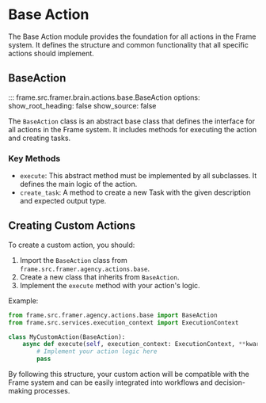 # Base Action

The Base Action module provides the foundation for all actions in the Frame system. It defines the structure and common functionality that all specific actions should implement.

## BaseAction

::: frame.src.framer.brain.actions.base.BaseAction
    options:
      show_root_heading: false
      show_source: false

The `BaseAction` class is an abstract base class that defines the interface for all actions in the Frame system. It includes methods for executing the action and creating tasks.

### Key Methods

- `execute`: This abstract method must be implemented by all subclasses. It defines the main logic of the action.
- `create_task`: A method to create a new Task with the given description and expected output type.

## Creating Custom Actions

To create a custom action, you should:

1. Import the `BaseAction` class from `frame.src.framer.agency.actions.base`.
2. Create a new class that inherits from `BaseAction`.
3. Implement the `execute` method with your action's logic.

Example:

```python
from frame.src.framer.agency.actions.base import BaseAction
from frame.src.services.execution_context import ExecutionContext

class MyCustomAction(BaseAction):
    async def execute(self, execution_context: ExecutionContext, **kwargs):
        # Implement your action logic here
        pass
```

By following this structure, your custom action will be compatible with the Frame system and can be easily integrated into workflows and decision-making processes.
